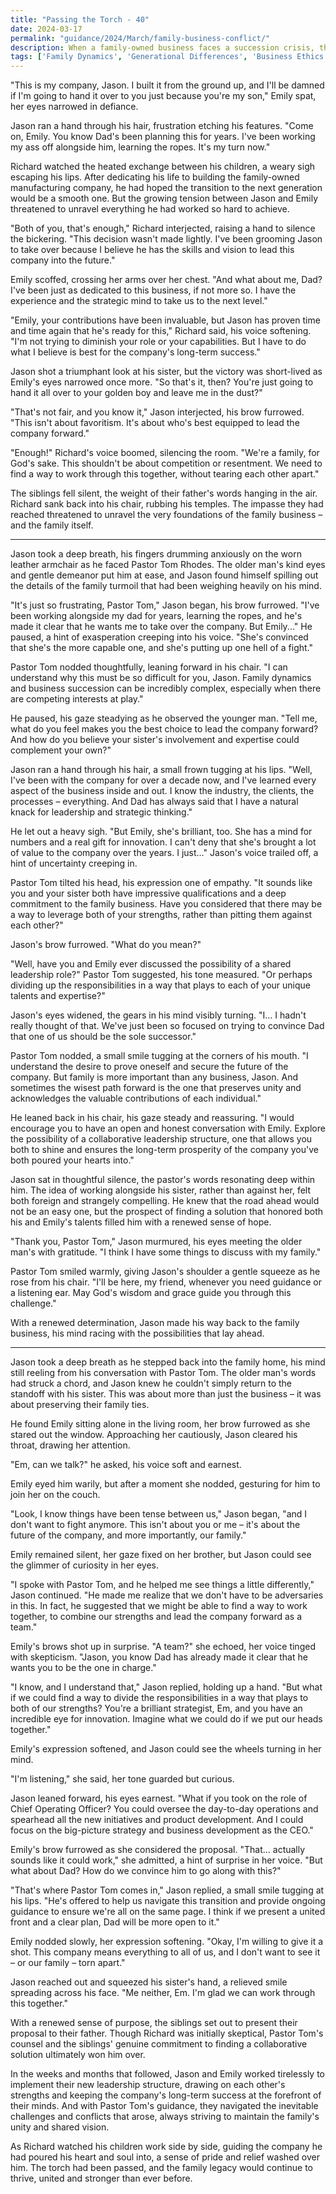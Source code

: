 ```yaml
---
title: "Passing the Torch - 40"
date: 2024-03-17
permalink: "guidance/2024/March/family-business-conflict/"
description: When a family-owned business faces a succession crisis, the patriarch's plan to hand over the reins to his son ignites a conflict that threatens to tear the family apart. Seeking guidance, one of the family members turns to Pastor Tom Rhodes, who helps them navigate the ethical and emotional challenges of transitioning the business to the next generation.
tags: ['Family Dynamics', 'Generational Differences', 'Business Ethics', 'Pastoral Guidance', 'Conflict Resolution']
---
```

"This is my company, Jason. I built it from the ground up, and I'll be damned if I'm going to hand it over to you just because you're my son," Emily spat, her eyes narrowed in defiance.

Jason ran a hand through his hair, frustration etching his features. "Come on, Emily. You know Dad's been planning this for years. I've been working my ass off alongside him, learning the ropes. It's my turn now."

Richard watched the heated exchange between his children, a weary sigh escaping his lips. After dedicating his life to building the family-owned manufacturing company, he had hoped the transition to the next generation would be a smooth one. But the growing tension between Jason and Emily threatened to unravel everything he had worked so hard to achieve.

"Both of you, that's enough," Richard interjected, raising a hand to silence the bickering. "This decision wasn't made lightly. I've been grooming Jason to take over because I believe he has the skills and vision to lead this company into the future."

Emily scoffed, crossing her arms over her chest. "And what about me, Dad? I've been just as dedicated to this business, if not more so. I have the experience and the strategic mind to take us to the next level."

"Emily, your contributions have been invaluable, but Jason has proven time and time again that he's ready for this," Richard said, his voice softening. "I'm not trying to diminish your role or your capabilities. But I have to do what I believe is best for the company's long-term success."

Jason shot a triumphant look at his sister, but the victory was short-lived as Emily's eyes narrowed once more. "So that's it, then? You're just going to hand it all over to your golden boy and leave me in the dust?"

"That's not fair, and you know it," Jason interjected, his brow furrowed. "This isn't about favoritism. It's about who's best equipped to lead the company forward."

"Enough!" Richard's voice boomed, silencing the room. "We're a family, for God's sake. This shouldn't be about competition or resentment. We need to find a way to work through this together, without tearing each other apart."

The siblings fell silent, the weight of their father's words hanging in the air. Richard sank back into his chair, rubbing his temples. The impasse they had reached threatened to unravel the very foundations of the family business – and the family itself.

***

Jason took a deep breath, his fingers drumming anxiously on the worn leather armchair as he faced Pastor Tom Rhodes. The older man's kind eyes and gentle demeanor put him at ease, and Jason found himself spilling out the details of the family turmoil that had been weighing heavily on his mind.

"It's just so frustrating, Pastor Tom," Jason began, his brow furrowed. "I've been working alongside my dad for years, learning the ropes, and he's made it clear that he wants me to take over the company. But Emily..." He paused, a hint of exasperation creeping into his voice. "She's convinced that she's the more capable one, and she's putting up one hell of a fight."

Pastor Tom nodded thoughtfully, leaning forward in his chair. "I can understand why this must be so difficult for you, Jason. Family dynamics and business succession can be incredibly complex, especially when there are competing interests at play."

He paused, his gaze steadying as he observed the younger man. "Tell me, what do you feel makes you the best choice to lead the company forward? And how do you believe your sister's involvement and expertise could complement your own?"

Jason ran a hand through his hair, a small frown tugging at his lips. "Well, I've been with the company for over a decade now, and I've learned every aspect of the business inside and out. I know the industry, the clients, the processes – everything. And Dad has always said that I have a natural knack for leadership and strategic thinking."

He let out a heavy sigh. "But Emily, she's brilliant, too. She has a mind for numbers and a real gift for innovation. I can't deny that she's brought a lot of value to the company over the years. I just..." Jason's voice trailed off, a hint of uncertainty creeping in.

Pastor Tom tilted his head, his expression one of empathy. "It sounds like you and your sister both have impressive qualifications and a deep commitment to the family business. Have you considered that there may be a way to leverage both of your strengths, rather than pitting them against each other?"

Jason's brow furrowed. "What do you mean?"

"Well, have you and Emily ever discussed the possibility of a shared leadership role?" Pastor Tom suggested, his tone measured. "Or perhaps dividing up the responsibilities in a way that plays to each of your unique talents and expertise?"

Jason's eyes widened, the gears in his mind visibly turning. "I... I hadn't really thought of that. We've just been so focused on trying to convince Dad that one of us should be the sole successor."

Pastor Tom nodded, a small smile tugging at the corners of his mouth. "I understand the desire to prove oneself and secure the future of the company. But family is more important than any business, Jason. And sometimes the wisest path forward is the one that preserves unity and acknowledges the valuable contributions of each individual."

He leaned back in his chair, his gaze steady and reassuring. "I would encourage you to have an open and honest conversation with Emily. Explore the possibility of a collaborative leadership structure, one that allows you both to shine and ensures the long-term prosperity of the company you've both poured your hearts into."

Jason sat in thoughtful silence, the pastor's words resonating deep within him. The idea of working alongside his sister, rather than against her, felt both foreign and strangely compelling. He knew that the road ahead would not be an easy one, but the prospect of finding a solution that honored both his and Emily's talents filled him with a renewed sense of hope.

"Thank you, Pastor Tom," Jason murmured, his eyes meeting the older man's with gratitude. "I think I have some things to discuss with my family."

Pastor Tom smiled warmly, giving Jason's shoulder a gentle squeeze as he rose from his chair. "I'll be here, my friend, whenever you need guidance or a listening ear. May God's wisdom and grace guide you through this challenge."

With a renewed determination, Jason made his way back to the family business, his mind racing with the possibilities that lay ahead.

***

Jason took a deep breath as he stepped back into the family home, his mind still reeling from his conversation with Pastor Tom. The older man's words had struck a chord, and Jason knew he couldn't simply return to the standoff with his sister. This was about more than just the business – it was about preserving their family ties.

He found Emily sitting alone in the living room, her brow furrowed as she stared out the window. Approaching her cautiously, Jason cleared his throat, drawing her attention.

"Em, can we talk?" he asked, his voice soft and earnest.

Emily eyed him warily, but after a moment she nodded, gesturing for him to join her on the couch.

"Look, I know things have been tense between us," Jason began, "and I don't want to fight anymore. This isn't about you or me – it's about the future of the company, and more importantly, our family."

Emily remained silent, her gaze fixed on her brother, but Jason could see the glimmer of curiosity in her eyes.

"I spoke with Pastor Tom, and he helped me see things a little differently," Jason continued. "He made me realize that we don't have to be adversaries in this. In fact, he suggested that we might be able to find a way to work together, to combine our strengths and lead the company forward as a team."

Emily's brows shot up in surprise. "A team?" she echoed, her voice tinged with skepticism. "Jason, you know Dad has already made it clear that he wants you to be the one in charge."

"I know, and I understand that," Jason replied, holding up a hand. "But what if we could find a way to divide the responsibilities in a way that plays to both of our strengths? You're a brilliant strategist, Em, and you have an incredible eye for innovation. Imagine what we could do if we put our heads together."

Emily's expression softened, and Jason could see the wheels turning in her mind.

"I'm listening," she said, her tone guarded but curious.

Jason leaned forward, his eyes earnest. "What if you took on the role of Chief Operating Officer? You could oversee the day-to-day operations and spearhead all the new initiatives and product development. And I could focus on the big-picture strategy and business development as the CEO."

Emily's brow furrowed as she considered the proposal. "That... actually sounds like it could work," she admitted, a hint of surprise in her voice. "But what about Dad? How do we convince him to go along with this?"

"That's where Pastor Tom comes in," Jason replied, a small smile tugging at his lips. "He's offered to help us navigate this transition and provide ongoing guidance to ensure we're all on the same page. I think if we present a united front and a clear plan, Dad will be more open to it."

Emily nodded slowly, her expression softening. "Okay, I'm willing to give it a shot. This company means everything to all of us, and I don't want to see it – or our family – torn apart."

Jason reached out and squeezed his sister's hand, a relieved smile spreading across his face. "Me neither, Em. I'm glad we can work through this together."

With a renewed sense of purpose, the siblings set out to present their proposal to their father. Though Richard was initially skeptical, Pastor Tom's counsel and the siblings' genuine commitment to finding a collaborative solution ultimately won him over.

In the weeks and months that followed, Jason and Emily worked tirelessly to implement their new leadership structure, drawing on each other's strengths and keeping the company's long-term success at the forefront of their minds. And with Pastor Tom's guidance, they navigated the inevitable challenges and conflicts that arose, always striving to maintain the family's unity and shared vision.

As Richard watched his children work side by side, guiding the company he had poured his heart and soul into, a sense of pride and relief washed over him. The torch had been passed, and the family legacy would continue to thrive, united and stronger than ever before.

